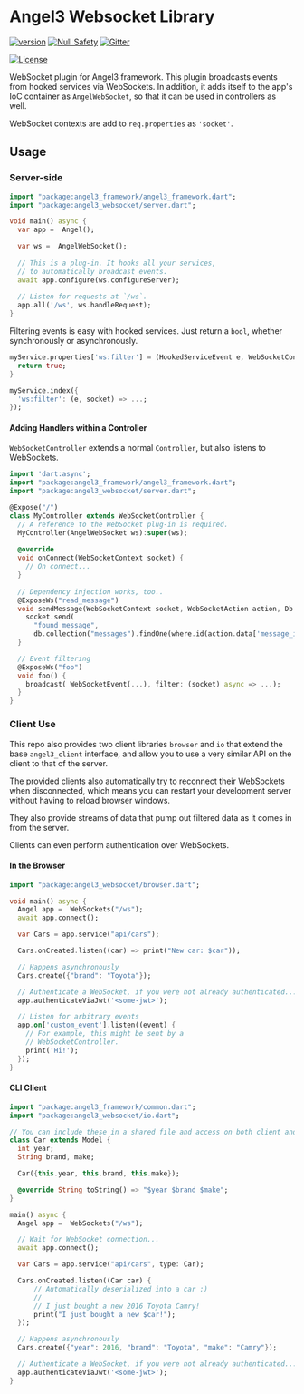 # Angel3 Websocket Library

[![version](https://img.shields.io/badge/pub-v4.0.2-brightgreen)](https://pub.dartlang.org/packages/angel3_websocket)
[![Null Safety](https://img.shields.io/badge/null-safety-brightgreen)](https://dart.dev/null-safety)
[![Gitter](https://img.shields.io/gitter/room/angel_dart/discussion)](https://gitter.im/angel_dart/discussion)

[![License](https://img.shields.io/github/license/dukefirehawk/angel)](https://github.com/dukefirehawk/angel/tree/angel3/packages/websocket/LICENSE)

WebSocket plugin for Angel3 framework. This plugin broadcasts events from hooked services via WebSockets. In addition, it adds itself to the app's IoC container as `AngelWebSocket`, so that it can be used in controllers as well.

WebSocket contexts are add to `req.properties` as `'socket'`.

## Usage

### Server-side

```dart
import "package:angel3_framework/angel3_framework.dart";
import "package:angel3_websocket/server.dart";

void main() async {
  var app =  Angel();

  var ws =  AngelWebSocket();
  
  // This is a plug-in. It hooks all your services,
  // to automatically broadcast events.
  await app.configure(ws.configureServer);
  
  // Listen for requests at `/ws`.
  app.all('/ws', ws.handleRequest);
}

```

Filtering events is easy with hooked services. Just return a `bool`, whether synchronously or asynchronously.

```dart
myService.properties['ws:filter'] = (HookedServiceEvent e, WebSocketContext socket) async {
  return true;
}

myService.index({
  'ws:filter': (e, socket) => ...;
});
```

#### Adding Handlers within a Controller

`WebSocketController` extends a normal `Controller`, but also listens to WebSockets.

```dart
import 'dart:async';
import "package:angel3_framework/angel3_framework.dart";
import "package:angel3_websocket/server.dart";

@Expose("/")
class MyController extends WebSocketController {
  // A reference to the WebSocket plug-in is required.
  MyController(AngelWebSocket ws):super(ws);
  
  @override
  void onConnect(WebSocketContext socket) {
    // On connect...
  }
  
  // Dependency injection works, too..
  @ExposeWs("read_message")
  void sendMessage(WebSocketContext socket, WebSocketAction action, Db db) async {
    socket.send(
      "found_message",
      db.collection("messages").findOne(where.id(action.data['message_id'])));
  }

  // Event filtering
  @ExposeWs("foo")
  void foo() {
    broadcast( WebSocketEvent(...), filter: (socket) async => ...);
  }
}
```

### Client Use

This repo also provides two client libraries `browser` and `io` that extend the base `angel3_client` interface, and allow you to use a very similar API on the client to that of the server.

The provided clients also automatically try to reconnect their WebSockets when disconnected, which means you can restart your development server without having to reload browser windows.

They also provide streams of data that pump out filtered data as it comes in from the server.

Clients can even perform authentication over WebSockets.

#### In the Browser

```dart
import "package:angel3_websocket/browser.dart";

void main() async {
  Angel app =  WebSockets("/ws");
  await app.connect();

  var Cars = app.service("api/cars");

  Cars.onCreated.listen((car) => print("New car: $car"));

  // Happens asynchronously
  Cars.create({"brand": "Toyota"});

  // Authenticate a WebSocket, if you were not already authenticated...
  app.authenticateViaJwt('<some-jwt>');

  // Listen for arbitrary events
  app.on['custom_event'].listen((event) {
    // For example, this might be sent by a
    // WebSocketController.
    print('Hi!');
  });
}
```

#### CLI Client

```dart
import "package:angel3_framework/common.dart";
import "package:angel3_websocket/io.dart";

// You can include these in a shared file and access on both client and server
class Car extends Model {
  int year;
  String brand, make;

  Car({this.year, this.brand, this.make});

  @override String toString() => "$year $brand $make";
}

main() async {
  Angel app =  WebSockets("/ws");

  // Wait for WebSocket connection...
  await app.connect();

  var Cars = app.service("api/cars", type: Car);

  Cars.onCreated.listen((Car car) {
      // Automatically deserialized into a car :)
      //
      // I just bought a new 2016 Toyota Camry!
      print("I just bought a new $car!");
  });

  // Happens asynchronously
  Cars.create({"year": 2016, "brand": "Toyota", "make": "Camry"});

  // Authenticate a WebSocket, if you were not already authenticated...
  app.authenticateViaJwt('<some-jwt>');
}
